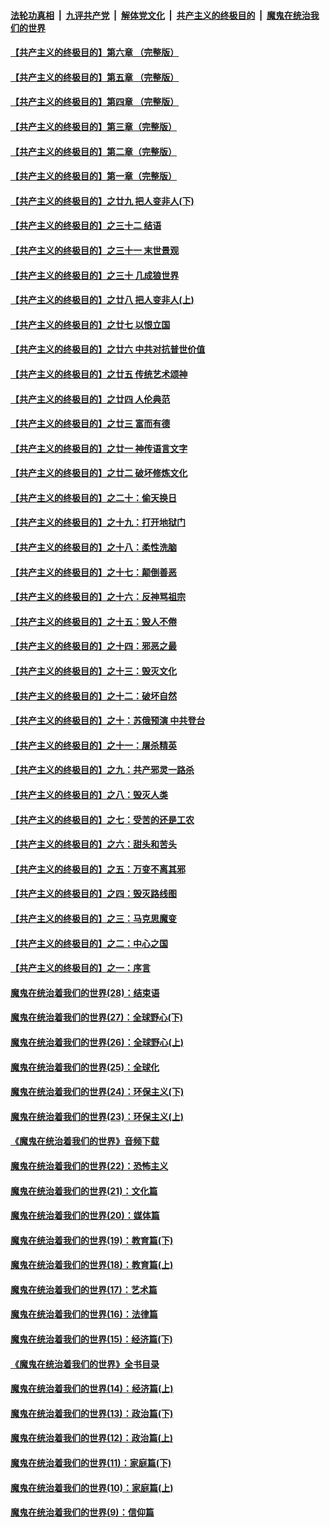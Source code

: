 

####  [法轮功真相](../../../../basic/blob/master/README.md?t=07091202) &nbsp;|&nbsp; [九评共产党](../../../../9ping.md/blob/master/README.md?t=07091202) &nbsp;|&nbsp; [解体党文化](../../../../jtdwh.md/blob/master/README.md?t=07091202)  &nbsp;|&nbsp; [共产主义的终极目的](../../../../gczydzjmd.md/blob/master/README.md?t=07091202) &nbsp;|&nbsp; [魔鬼在统治我们的世界](../../../../mgztzwmdsj.md/blob/master/README.md?t=07091202) 

#### [【共产主义的终极目的】第六章 （完整版）](../pages/nsc422/n11428913.md?t=07091202) 

#### [【共产主义的终极目的】第五章 （完整版）](../pages/nsc422/n11428912.md?t=07091202) 

#### [【共产主义的终极目的】第四章 （完整版）](../pages/nsc422/n11428907.md?t=07091202) 

#### [【共产主义的终极目的】第三章（完整版）](../pages/nsc422/n11428848.md?t=07091202) 

#### [【共产主义的终极目的】第二章（完整版）](../pages/nsc422/n11428831.md?t=07091202) 

#### [【共产主义的终极目的】第一章（完整版）](../pages/nsc422/n11417651.md?t=07091202) 

#### [【共产主义的终极目的】之廿九 把人变非人(下)](../pages/nsc422/n11344140.md?t=07091202) 

#### [【共产主义的终极目的】之三十二 结语](../pages/nsc422/n11360535.md?t=07091202) 

#### [【共产主义的终极目的】之三十一 末世景观](../pages/nsc422/n11351129.md?t=07091202) 

#### [【共产主义的终极目的】之三十 几成狼世界](../pages/nsc422/n11348280.md?t=07091202) 

#### [【共产主义的终极目的】之廿八 把人变非人(上)](../pages/nsc422/n11340492.md?t=07091202) 

#### [【共产主义的终极目的】之廿七 以恨立国](../pages/nsc422/n11336944.md?t=07091202) 

#### [【共产主义的终极目的】之廿六 中共对抗普世价值](../pages/nsc422/n11324785.md?t=07091202) 

#### [【共产主义的终极目的】之廿五 传统艺术颂神](../pages/nsc422/n11296396.md?t=07091202) 

#### [【共产主义的终极目的】之廿四 人伦典范](../pages/nsc422/n11296397.md?t=07091202) 

#### [【共产主义的终极目的】之廿三 富而有德](../pages/nsc422/n11283598.md?t=07091202) 

#### [【共产主义的终极目的】之廿一 神传语言文字](../pages/nsc422/n11263265.md?t=07091202) 

#### [【共产主义的终极目的】之廿二 破坏修炼文化](../pages/nsc422/n11245728.md?t=07091202) 

#### [【共产主义的终极目的】之二十：偷天换日](../pages/nsc422/n11238846.md?t=07091202) 

#### [【共产主义的终极目的】之十九：打开地狱门](../pages/nsc422/n11206376.md?t=07091202) 

#### [【共产主义的终极目的】之十八：柔性洗脑](../pages/nsc422/n11199994.md?t=07091202) 

#### [【共产主义的终极目的】之十七：颠倒善恶](../pages/nsc422/n11179782.md?t=07091202) 

#### [【共产主义的终极目的】之十六：反神骂祖宗](../pages/nsc422/n11166798.md?t=07091202) 

#### [【共产主义的终极目的】之十五：毁人不倦](../pages/nsc422/n11166792.md?t=07091202) 

#### [【共产主义的终极目的】之十四：邪恶之最](../pages/nsc422/n11150249.md?t=07091202) 

#### [【共产主义的终极目的】之十三：毁灭文化](../pages/nsc422/n11135227.md?t=07091202) 

#### [【共产主义的终极目的】之十二：破坏自然](../pages/nsc422/n11135214.md?t=07091202) 

#### [【共产主义的终极目的】之十：苏俄预演 中共登台](../pages/nsc422/n11118424.md?t=07091202) 

#### [【共产主义的终极目的】之十一：屠杀精英](../pages/nsc422/n11118442.md?t=07091202) 

#### [【共产主义的终极目的】之九：共产邪灵一路杀](../pages/nsc422/n11114139.md?t=07091202) 

#### [【共产主义的终极目的】之八：毁灭人类](../pages/nsc422/n11108503.md?t=07091202) 

#### [【共产主义的终极目的】之七：受苦的还是工农](../pages/nsc422/n11101809.md?t=07091202) 

#### [【共产主义的终极目的】之六：甜头和苦头](../pages/nsc422/n11096971.md?t=07091202) 

#### [【共产主义的终极目的】之五：万变不离其邪](../pages/nsc422/n11091285.md?t=07091202) 

#### [【共产主义的终极目的】之四：毁灭路线图](../pages/nsc422/n11086284.md?t=07091202) 

#### [【共产主义的终极目的】之三：马克思魔变](../pages/nsc422/n11061941.md?t=07091202) 

#### [【共产主义的终极目的】之二：中心之国](../pages/nsc422/n11047728.md?t=07091202) 

#### [【共产主义的终极目的】之一：序言](../pages/nsc422/n11086077.md?t=07091202) 

#### [魔鬼在统治着我们的世界(28)：结束语](../pages/nsc422/n10936246.md?t=07091202) 

#### [魔鬼在统治着我们的世界(27)：全球野心(下)](../pages/nsc422/n10928319.md?t=07091202) 

#### [魔鬼在统治着我们的世界(26)：全球野心(上)](../pages/nsc422/n10900318.md?t=07091202) 

#### [魔鬼在统治着我们的世界(25)：全球化](../pages/nsc422/n10788205.md?t=07091202) 

#### [魔鬼在统治着我们的世界(24)：环保主义(下)](../pages/nsc422/n10695307.md?t=07091202) 

#### [魔鬼在统治着我们的世界(23)：环保主义(上)](../pages/nsc422/n10688613.md?t=07091202) 

#### [《魔鬼在统治着我们的世界》音频下载](../pages/nsc422/n10635553.md?t=07091202) 

#### [魔鬼在统治着我们的世界(22)：恐怖主义](../pages/nsc422/n10614727.md?t=07091202) 

#### [魔鬼在统治着我们的世界(21)：文化篇](../pages/nsc422/n10597706.md?t=07091202) 

#### [魔鬼在统治着我们的世界(20)：媒体篇](../pages/nsc422/n10586579.md?t=07091202) 

#### [魔鬼在统治着我们的世界(19)：教育篇(下)](../pages/nsc422/n10564808.md?t=07091202) 

#### [魔鬼在统治着我们的世界(18)：教育篇(上)](../pages/nsc422/n10526970.md?t=07091202) 

#### [魔鬼在统治着我们的世界(17)：艺术篇](../pages/nsc422/n10499093.md?t=07091202) 

#### [魔鬼在统治着我们的世界(16)：法律篇](../pages/nsc422/n10485969.md?t=07091202) 

#### [魔鬼在统治着我们的世界(15)：经济篇(下)](../pages/nsc422/n10469975.md?t=07091202) 

#### [《魔鬼在统治着我们的世界》全书目录](../pages/nsc422/n10464261.md?t=07091202) 

#### [魔鬼在统治着我们的世界(14)：经济篇(上)](../pages/nsc422/n10457370.md?t=07091202) 

#### [魔鬼在统治着我们的世界(13)：政治篇(下)](../pages/nsc422/n10448270.md?t=07091202) 

#### [魔鬼在统治着我们的世界(12)：政治篇(上)](../pages/nsc422/n10444576.md?t=07091202) 

#### [魔鬼在统治着我们的世界(11)：家庭篇(下)](../pages/nsc422/n10440961.md?t=07091202) 

#### [魔鬼在统治着我们的世界(10)：家庭篇(上)](../pages/nsc422/n10435448.md?t=07091202) 

#### [魔鬼在统治着我们的世界(9)：信仰篇](../pages/nsc422/n10432159.md?t=07091202) 

